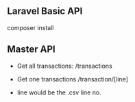 ## Laravel Basic API

composer install


## Master API

- Get all transactions:
/transactions

- Get one transactions
/transaction/[line]

* line would be the .csv line no.
